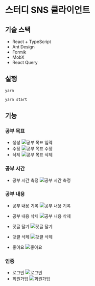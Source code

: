 # 스터디 SNS 클라이언트

## 기술 스택

- React + TypeScript
- Ant Design
- Formik
- MobX
- React Query

## 실행

```bash
yarn

yarn start
```

## 기능

### 공부 목표

- 생성
  ![공부 목표 입력](https://user-images.githubusercontent.com/22253556/145668859-38ce5fca-ec7a-40c5-bd99-086a006303b5.gif)
- 수정
  ![공부 목표 수정](https://user-images.githubusercontent.com/22253556/145668858-7764143a-5f64-4592-8210-84895cbffbdd.gif)
- 삭제
  ![공부 목표 삭제](https://user-images.githubusercontent.com/22253556/145668857-a46be0bd-7606-423c-8388-625861ecc919.gif)

### 공부 시간

- 공부 시간 측정
  ![공부 시간 측정](https://user-images.githubusercontent.com/22253556/145668860-c48b6de6-5a84-4a68-baae-2ebf33c71ef0.gif)

### 공부 내용

- 공부 내용 기록
  ![공부 내용 기록](https://user-images.githubusercontent.com/22253556/145668853-7986baaf-3043-407a-9168-48b5b9130bfb.gif)

- 공부 내용 삭제
  ![공부 내용 삭제](https://user-images.githubusercontent.com/22253556/145668856-d2f08ddc-e56c-4967-a49e-b9f656190a84.gif)
- 댓글 달기
  ![댓글 달기](https://user-images.githubusercontent.com/22253556/145668861-7e4e0f5f-945a-4e1b-b581-8a354afb4aca.gif)
- 댓글 삭제
  ![댓글 삭제](https://user-images.githubusercontent.com/22253556/145668862-3e17aeac-f716-4218-a1e1-e4c2b7913c27.gif)
- 좋아요
  ![좋아요](https://user-images.githubusercontent.com/22253556/145668864-6dee6293-0d7f-45ba-aeb4-f5b06586cefe.gif)

### 인증

- 로그인
  ![로그인](https://user-images.githubusercontent.com/22253556/145668863-3beb64c5-1cb2-480d-9186-abb41439c3fa.gif)
- 회원가입
  ![회원가입](https://user-images.githubusercontent.com/22253556/145668851-75c25621-ee5e-469f-9d69-40dc322df67e.gif)
